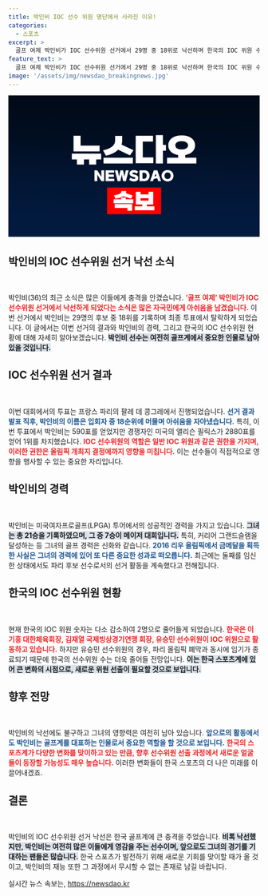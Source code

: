 ```yaml
---
title: 박인비 IOC 선수 위원 명단에서 사라진 이유!
categories:
  - 스포츠
excerpt: >
  골프 여제 박인비가 IOC 선수위원 선거에서 29명 중 18위로 낙선하며 한국의 IOC 위원 수가 2명으로 줄어들었다. 아마추어 종목 선수들의 지지를 얻지 못한 박인비의 도전이 아쉬움을 남긴다. Click to discover the full story!
feature_text: >
  골프 여제 박인비가 IOC 선수위원 선거에서 29명 중 18위로 낙선하며 한국의 IOC 위원 수가 2명으로 줄어들었다. 아마추어 종목 선수들의 지지를 얻지 못한 박인비의 도전이 아쉬움을 남긴다. Click to discover the full story!
image: '/assets/img/newsdao_breakingnews.jpg'
---
```


<p><img src="/assets/img/newsdao_breakingnews.jpg" alt="ranknews 속보" /></p>

<h2 data-ke-size="size26">박인비의 IOC 선수위원 선거 낙선 소식</h2>

<p data-ke-size="size16">&nbsp;</p>

<p>박인비(36)의 최근 소식은 많은 이들에게 충격을 안겼습니다. <b><span style="color: #ee2323;">’골프 여제’ 박인비가 IOC 선수위원 선거에서 낙선하게 되었다는 소식은 많은 자국민에게 아쉬움을 남겼습니다.</span></b> 이번 선거에서 박인비는 29명의 후보 중 18위를 기록하며 최종 투표에서 탈락하게 되었습니다. 이 글에서는 이번 선거의 결과와 박인비의 경력, 그리고 한국의 IOC 선수위원 현황에 대해 자세히 알아보겠습니다. <b><span style="background-color: #21538527;">박인비 선수는 여전히 골프계에서 중요한 인물로 남아 있을 것입니다.</span></b></p>

<h2 data-ke-size="size26">IOC 선수위원 선거 결과</h2>

<p data-ke-size="size16">&nbsp;</p>

<p>이번 대회에서의 투표는 프랑스 파리의 팔레 데 콩그레에서 진행되었습니다. <b><span style="color: #1a5490;">선거 결과 발표 직후, 박인비의 이름은 입회자 중 18순위에 머물며 아쉬움을 자아냈습니다.</span></b> 특히, 이번 투표에서 박인비는 590표를 얻었지만 경쟁자인 미국의 앨리슨 필릭스가 2880표를 얻어 1위를 차지했습니다. <b><span style="color: #ee2323;">IOC 선수위원의 역할은 일반 IOC 위원과 같은 권한을 가지며, 이러한 권한은 올림픽 개최지 결정에까지 영향을 미칩니다.</span></b> 이는 선수들이 직접적으로 영향을 행사할 수 있는 중요한 자리입니다.</p>

<h2 data-ke-size="size26">박인비의 경력</h2>

<p data-ke-size="size16">&nbsp;</p>

<p>박인비는 미국여자프로골프(LPGA) 투어에서의 성공적인 경력을 가지고 있습니다. <b><span style="background-color: #21538527;">그녀는 총 21승을 기록하였으며, 그 중 7승이 메이저 대회입니다.</span></b> 특히, 커리어 그랜드슬램을 달성하는 등 그녀의 골프 경력은 신화와 같습니다. <b><span style="color: #1a5490;">2016 리우 올림픽에서 금메달을 획득한 사실은 그녀의 경력에 있어 또 다른 중요한 성과로 떠오릅니다.</span></b> 최근에는 둘째를 임신한 상태에서도 파리 후보 선수로서의 선거 활동을 계속했다고 전해집니다.</p>

<h2 data-ke-size="size26">한국의 IOC 선수위원 현황</h2>

<p data-ke-size="size16">&nbsp;</p>

<p>현재 한국의 IOC 위원 숫자는 다소 감소하여 2명으로 줄어들게 되었습니다. <b><span style="color: #ee2323;">한국은 이기흥 대한체육회장, 김재열 국제빙상경기연맹 회장, 유승민 선수위원이 IOC 위원으로 활동하고 있습니다.</span></b> 하지만 유승민 선수위원의 경우, 파리 올림픽 폐막과 동시에 임기가 종료되기 때문에 한국의 선수위원 수는 더욱 줄어들 전망입니다. <b><span style="background-color: #21538527;">이는 한국 스포츠계에 있어 큰 변화의 시점으로, 새로운 위원 선출이 필요할 것으로 보입니다.</span></b></p>

<h2 data-ke-size="size26">향후 전망</h2>

<p data-ke-size="size16">&nbsp;</p>

<p>박인비의 낙선에도 불구하고 그녀의 영향력은 여전히 남아 있습니다. <b><span style="color: #1a5490;">앞으로의 활동에서도 박인비는 골프계를 대표하는 인물로서 중요한 역할을 할 것으로 보입니다.</span></b> <b><span style="color: #ee2323;">한국의 스포츠계가 다양한 변화를 맞이하고 있는 만큼, 향후 선수위원 선출 과정에서 새로운 얼굴들이 등장할 가능성도 매우 높습니다.</span></b> 이러한 변화들이 한국 스포츠의 더 나은 미래를 이끌어내겠죠.</p>

<h2 data-ke-size="size26">결론</h2>

<p data-ke-size="size16">&nbsp;</p>

<p>박인비의 IOC 선수위원 선거 낙선은 한국 골프계에 큰 충격을 주었습니다. <b><span style="background-color: #21538527;">비록 낙선했지만, 박인비는 여전히 많은 이들에게 영감을 주는 선수이며, 앞으로도 그녀의 경기를 기대하는 팬들은 많습니다.</span></b> 한국 스포츠가 발전하기 위해 새로운 기회를 맞이할 때가 올 것이고, 박인비의 재능 또한 그 과정에서 무시할 수 없는 존재로 남길 바랍니다. </p>
실시간 뉴스 속보는, <a href="https://newsdao.kr" rel="dofollow">https://newsdao.kr</a>


